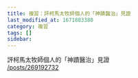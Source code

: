 ```yaml
---
title: 複習：評柯馬太牧師個人的「神蹟醫治」見證
last_modified_at: 1671883380
category: 複習
tags: []
sidebar: 
---
```


<p>評柯馬太牧師個人的「神蹟醫治」見證<br>
<a href="/posts/269192732" target="_blank">/posts/269192732</a></p>

<p>&nbsp;</p>
